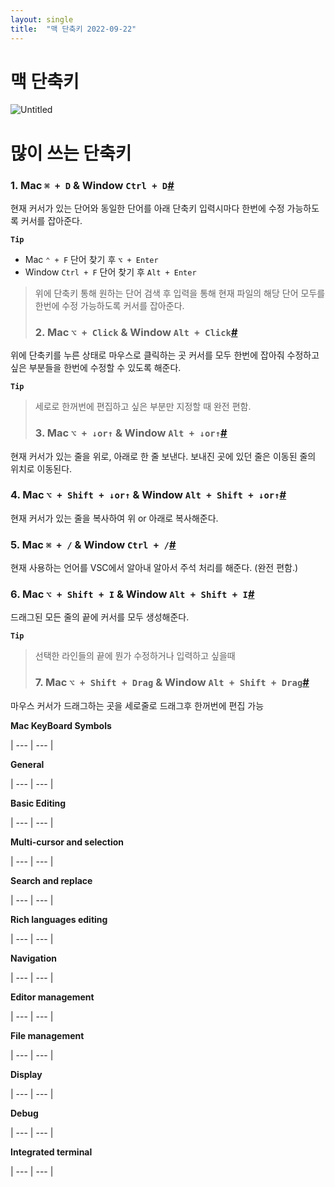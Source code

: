 ```yaml
---
layout: single
title:  "맥 단축키 2022-09-22"
---
```


# 맥 단축키

![Untitled](%E1%84%86%E1%85%A2%E1%86%A8%20%E1%84%83%E1%85%A1%E1%86%AB%E1%84%8E%E1%85%AE%E1%86%A8%E1%84%8F%E1%85%B5%208d4e404036fa4e928b2afcaad2f215d7/Untitled.png)

# 많이 쓰는 단축키

### 1. Mac `⌘ + D` & Window `Ctrl + D`[#](https://techwell.wooritech.com/blog/2021/03/19/VSC%EB%8B%A8%EC%B6%95%ED%82%A4/#1-mac-%E2%8C%98--d--window-ctrl--d)

현재 커서가 있는 단어와 동일한 단어를 아래 단축키 입력시마다 한번에 수정 가능하도록 커서를 잡아준다.

**`Tip`**

- Mac `⌃ + F` 단어 찾기 후 `⌥ + Enter`
- Window `Ctrl + F` 단어 찾기 후 `Alt + Enter`

> 위에 단축키 통해 원하는 단어 검색 후 입력을 통해 현재 파일의 해당 단어 모두를 한번에 수정 가능하도록 커서를 잡아준다.
> 
> 
> ### 2. Mac `⌥ + Click` & Window `Alt + Click`[#](https://techwell.wooritech.com/blog/2021/03/19/VSC%EB%8B%A8%EC%B6%95%ED%82%A4/#2-mac-%E2%8C%A5--click--window-alt--click)
> 

위에 단축키를 누른 상태로 마우스로 클릭하는 곳 커서를 모두 한번에 잡아줘 수정하고싶은 부분들을 한번에 수정할 수 있도록 해준다.

**`Tip`**

> 세로로 한꺼번에 편집하고 싶은 부분만 지정할 때 완전 편함.
> 
> 
> ### 3. Mac `⌥ + ↓or↑` & Window `Alt + ↓or↑`[#](https://techwell.wooritech.com/blog/2021/03/19/VSC%EB%8B%A8%EC%B6%95%ED%82%A4/#3-mac-%E2%8C%A5--%E2%86%93or%E2%86%91--window-alt--%E2%86%93or%E2%86%91)
> 

현재 커서가 있는 줄을 위로, 아래로 한 줄 보낸다. 보내진 곳에 있던 줄은 이동된 줄의 위치로 이동된다.

### 4. Mac `⌥ + Shift + ↓or↑` & Window `Alt + Shift + ↓or↑`[#](https://techwell.wooritech.com/blog/2021/03/19/VSC%EB%8B%A8%EC%B6%95%ED%82%A4/#4-mac-%E2%8C%A5--shift--%E2%86%93or%E2%86%91--window-alt--shift--%E2%86%93or%E2%86%91)

현재 커서가 있는 줄을 복사하여 위 or 아래로 복사해준다.

### 5. Mac `⌘ + /` & Window `Ctrl + /`[#](https://techwell.wooritech.com/blog/2021/03/19/VSC%EB%8B%A8%EC%B6%95%ED%82%A4/#5-mac-%E2%8C%98----window-ctrl--)

현재 사용하는 언어를 VSC에서 알아내 알아서 주석 처리를 해준다. (완전 편함.)

### 6. Mac `⌥ + Shift + I` & Window `Alt + Shift + I`[#](https://techwell.wooritech.com/blog/2021/03/19/VSC%EB%8B%A8%EC%B6%95%ED%82%A4/#6-mac-%E2%8C%A5--shift--i--window-alt--shift--i)

드래그된 모든 줄의 끝에 커서를 모두 생성해준다.

**`Tip`**

> 선택한 라인들의 끝에 뭔가 수정하거나 입력하고 싶을때
> 
> 
> ### 7. Mac `⌥ + Shift + Drag` & Window `Alt + Shift + Drag`[#](https://techwell.wooritech.com/blog/2021/03/19/VSC%EB%8B%A8%EC%B6%95%ED%82%A4/#7-mac-%E2%8C%A5--shift--drag--window-alt--shift--drag)
> 

마우스 커서가 드래그하는 곳을 세로줄로 드래그후 한꺼번에 편집 가능

****Mac KeyBoard Symbols****

| --- | --- |

****General****

| --- | --- |

****Basic Editing****

| --- | --- |

****Multi-cursor and selection****

| --- | --- |

****Search and replace****

| --- | --- |

****Rich languages editing****

| --- | --- |

****Navigation****

| --- | --- |

****Editor management****

| --- | --- |

****File management****

| --- | --- |

****Display****

| --- | --- |

****Debug****

| --- | --- |

****Integrated terminal****

| --- | --- |
